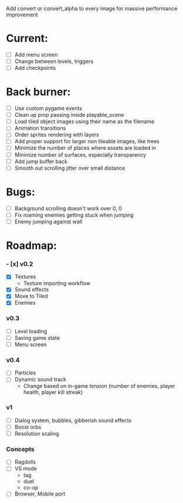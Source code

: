 Add convert or convert_alpha to every image for massive performance improvement

# Current:

- [ ] Add menu screen
- [ ] Change between levels, triggers
- [ ] Add checkpoints

# Back burner:

- [ ] Use custom pygame events
- [ ] Clean up prop passing inside playable_scene
- [ ] Load tiled object images using their name as the filename
- [ ] Animation transitions
- [ ] Order sprites rendering with layers
- [ ] Add proper support for larger non tileable images, like trees
- [ ] Minimize the number of places where assets are loaded in
- [ ] Minimize number of surfaces, especially transparency
- [ ] Add jump buffer back
- [ ] Smooth out scrolling jitter over small distance

# Bugs:

- [ ] Background scrolling doesn't work over 0, 0
- [ ] Fix roaming enemies getting stuck when jumping
- [ ] Enemy jumping against wall

# Roadmap:

### - [x] v0.2

- [x] Textures
  - Texture importing workflow
- [x] Sound effects
- [x] Move to Tiled
- [x] Enemies

### v0.3

- [ ] Level loading
- [ ] Saving game state
- [ ] Menu screen

### v0.4

- [ ] Particles
- [ ] Dynamic sound track
  - Change based on in-game tension (number of enemies, player health, player kill streak)

### v1

- [ ] Dialog system, bubbles, gibberish sound effects
- [ ] Boost orbs
- [ ] Resolution scaling

### Concepts

- [ ] Ragdolls
- [ ] VS mode
  - tag
  - duel
  - co-op
- [ ] Browser, Mobile port
